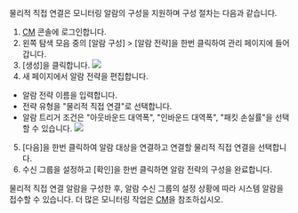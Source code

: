 물리적 직접 연결은 모니터링 알람의 구성을 지원하며 구성 절차는 다음과 같습니다.
1. [CM](https://console.cloud.tencent.com/monitor/overview) 콘솔에 로그인합니다.
2. 왼쪽 탐색 모음 중의 [알람 구성] > [알람 전략]을 한번 클릭하여 관리 페이지에 들어갑니다.
3. [생성]을 클릭합니다.
 ![](https://main.qcloudimg.com/raw/1edafa2ca819f22b2c74af2559f275d0.png)
4. 새 페이지에서 알람 전략을 편집합니다.
 - 알람 전략 이름을 입력합니다.
 - 전략 유형을 "물리적 직접 연결"로 선택합니다.
 - 알람 트리거 조건은 "아웃바운드 대역폭", "인바운드 대역폭", "패킷 손실률"을 선택할 수 있습니다.
 ![](https://main.qcloudimg.com/raw/a1d1e699cddccb11e52912552f5262a7.png)
5. [다음]을 한번 클릭하여 알람 대상을 연결하고 연결할 물리적 직접 연결을 선택합니다.
6. 수신 그룹을 설정하고 [확인]을 한번 클릭하면 알람 전략의 구성을 완료합니다.

물리적 직접 연결 알람을 구성한 후, 알람 수신 그룹의 설정 상황에 따라 시스템 알람을 접수할 수 있습니다. 더 많은 모니터링 작업은 [CM](https://cloud.tencent.com/doc/product/248/967)을 참조하십시오.

